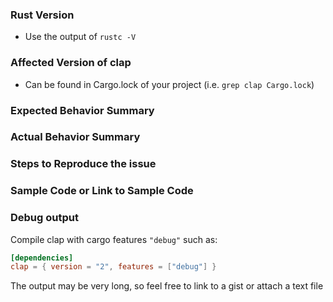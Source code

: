 <!--
Please use the following template to assist with creating an issue and to ensure a speedy resolution. If an area is not applicable, feel free to delete the area or mark with `N/A`
-->
### Rust Version

* Use the output of `rustc -V`

### Affected Version of clap

* Can be found in Cargo.lock of your project (i.e. `grep clap Cargo.lock`)

### Expected Behavior Summary


### Actual Behavior Summary


### Steps to Reproduce the issue


### Sample Code or Link to Sample Code


### Debug output

Compile clap with cargo features `"debug"` such as:

```toml
[dependencies]
clap = { version = "2", features = ["debug"] }
```
The output may be very long, so feel free to link to a gist or attach a text file

